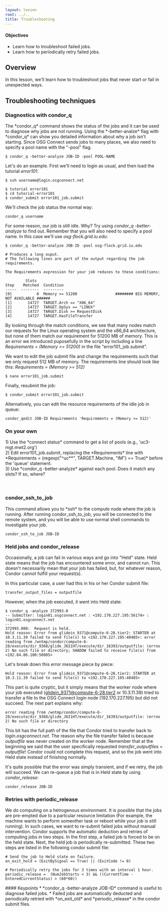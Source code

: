 ```yaml
---
layout: lesson
root: ../..
title: Troubleshooting
---
```

<div class="objectives" markdown="1">

#### Objectives
*   Learn how to troubleshoot failed jobs.
*   Learn how to periodically retry failed jobs.
</div>

<h2>Overview </h2> 
In this lesson, we'll learn how to troubleshoot jobs that never start or fail in unexpected ways. 

<h2> Troubleshooting techniques </h2> 

<h3> Diagnostics with condor_q  </h3> 
The *condor_q* command shows the status of the jobs and it can be used to diagnose why jobs are not 
running. Using the *-better-analze* flag with *condor_q* can show you detailed information about why a job isn't starting. Since OSG Connect sends jobs to many places, we also need to specify a pool name with the "-pool" flag. 

~~~
$ condor_q -better-analyze JOB-ID -pool POOL-NAME
~~~

Let's do an example. First we'll need to login as usual, and then load the tutorial *error101*.

~~~
$ ssh username@login.osgconnect.net

$ tutorial error101
$ cd tutorial-error101
$ condor_submit error101_job.submit 
~~~

We'll check the job status the normal way:

~~~
condor_q username
~~~

For some reason, our job is still idle. Why? Try using *condor_q -better-analyze* to find out. Remember that you will also need to specify a pool name. In this case we'll use *osg-flock.grid.iu.edu*:

~~~
$ condor_q -better-analyze JOB-ID -pool osg-flock.grid.iu.edu
 
# Produces a long ouput. 
# The following lines are part of the output regarding the job requirements.  

The Requirements expression for your job reduces to these conditions:

         Slots
Step    Matched  Condition
-----  --------  ---------
[0]           0  Memory >= 51200                 ######## BIG MEMORY, NOT AVAILABLE ###### 
[1]       14727  TARGET.Arch == "X86_64"
[2]       14727  TARGET.OpSys == "LINUX"
[3]       14727  TARGET.Disk >= RequestDisk
[4]       14727  TARGET.HasFileTransfer
~~~

By looking through the match conditions, we see that many nodes match our requests for the Linux operating system and the x86_64 architecture, but none of them match our requirement for 51200 MB of memory. This is an error we introduced 
puposefully in the script by including a line *Requirements = (Memory >= 51200)* in the file 
"error101_job.submit". 

We want to edit the job submit file and change the requirements such that we only request 512 MB of memory. The requirements line should look like this: *Requirements = (Memory >= 512)*

~~~
$ nano error101_job.submit
~~~

Finally, resubmit the job:

~~~
$ condor_submit error101_job.submit
~~~

Alternatively, you can edit the resource requirements of the idle job in queue:

~~~
condor_qedit JOB-ID Requirements 'Requirements = (Memory >= 512)' 
~~~

<h3> On your own </h3>
  1) Use the *connect status* command to get a list of pools (e.g., 'uc3-mgt.mwt2.org') <br/>
  2) Edit error101_job.submit, replacing the *Requirements* line with *Requirements = (regexp("^uc**", TARGET.Machine, "IM") == True)* before the 'queue' statement. <br/>
  3) Use *condor_q -better-analyze* against each pool. Does it match any slots? If so, where? <br/>

<br/>
<br/>
<h3> condor_ssh_to_job </h3> 
This command allows you to *ssh* to the compute node where the job is running. After running condor_ssh_to_job, you will be connected to the remote system, and you will be able to use normal shell commands to investigate your job.

~~~
condor_ssh_to_job JOB-ID  
~~~

<h3> Held jobs and condor_release </h3>

Occasionally, a job can fail in various ways and go into "Held" state. Held state means that the job has encountered some error, and cannot run. This doesn't necessarily mean that your job has failed, but, for whatever reason, Condor cannot fulfill your request(s).

In this particular case, a user had this in his or her Condor submit file:

~~~
transfer_output_files = outputfile
~~~

However, when the job executed, it went into Held state:
~~~
$ condor_q -analyze 372993.0
-- Submitter: login01.osgconnect.net : <192.170.227.195:56174> : login01.osgconnect.net
---
372993.000:  Request is held.
Hold reason: Error from glidein_9371@compute-6-28.tier2: STARTER at 10.3.11.39 failed to send file(s) to <192.170.227.195:40485>: error reading from /wntmp/condor/compute-6-28/execute/dir_9368/glide_J6I1HT/execute/dir_16393/outputfile: (errno 2) No such file or directory; SHADOW failed to receive file(s) from <192.84.86.100:50805>
~~~

Let's break down this error message piece by piece:

~~~
Hold reason: Error from glidein_9371@compute-6-28.tier2: STARTER at 10.3.11.39 failed to send file(s) to <192.170.227.195:40485>
~~~

This part is quite cryptic, but it simply means that the worker node where your job executed (glidein_9371@compute-6-28.tier2 or 10.3.11.39) tried to transfer a file to the OSG Connect login node (192.170.227.195) but did not succeed. The next part explains why:

~~~
error reading from /wntmp/condor/compute-6-28/execute/dir_9368/glide_J6I1HT/execute/dir_16393/outputfile: (errno 2) No such file or directory
~~~

This bit has the full path of the file that Condor tried to transfer back to *login.osgconnect.net*. The reason why the file transfer failed is because *outputfile* was never created on the worker node. Remember that at the beginning we said that the user specifically requested *transfer_outputfiles = outputfile*! Condor could not complete this request, and so the job went into Held state instead of finishing normally.

It's quite possible that the error was simply transient, and if we retry, the job will succeed. We can re-queue a job that is in Held state by using *condor_release*: 

~~~
condor_release JOB-ID 
~~~


<h3> Retries with periodic_release </h3>

We do computing on a hetrogenous environment. It is possible that the jobs are pre-empted due to a partcular
resource limitation (For example, the machine wants to perform someother task or reboot while your job 
is still running).  In such cases, we want to re-submit failed jobs without manual intervention. Condor 
supports the automatic deduction and retries of computing jobs in two steps.
In the first step, a failed job is forced to be on the held state.   Next, the held job is 
periodically re-submitted. These two steps are listed in the following condor submit file: 

~~~
# Send the job to Held state on failure. 
on_exit_hold = (ExitBySignal == True) || (ExitCode != 0)  

# Periodically retry the jobs for 3 times with an interval 1 hour.   
periodic_release =  (NumJobStarts < 3) && ((CurrentTime - EnteredCurrentStatus) > (60*60))
~~~


<div class="keypoints" markdown="1">
#### Keypoints
*    *condor_q -better-analyze JOB-ID* command is useful to diagnose failed jobs. 
*    Failed jobs are automatically deducted and periodically retried  with *on_exit_old* and *periodic_release* in the condor submit files.
</div>


